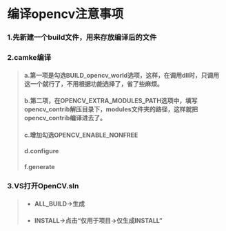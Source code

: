 # 编译opencv注意事项
### 1.先新建一个build文件，用来存放编译后的文件 

### 2.camke编译    
  > #### a.第一项是勾选BUILD_opencv_world选项，这样，在调用dll时，只调用这一个就行了，不用根据功能选择了，省了些麻烦。  
  > #### b.第二项，在OPENCV_EXTRA_MODULES_PATH选项中，填写opencv_contrib解压目录下，modules文件夹的路径，这样就把 opencv_contrib编译进去了。  
  > #### c.增加勾选OPENCV_ENABLE_NONFREE  
  > #### d.configure  
  > #### f.generate 
  
### 3.VS打开OpenCV.sln  
  > + #### ALL_BUILD->生成  
  > + #### INSTALL->点击“仅用于项目->仅生成INSTALL”  
